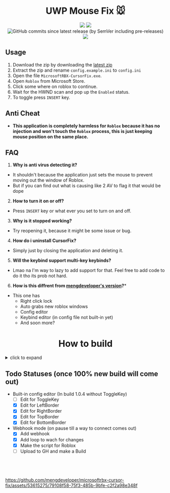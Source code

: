 <div align="center">
<h1 id="roblox-mouse-fix">UWP Mouse Fix 🐭</h1>
<img src="https://img.shields.io/github/downloads/Roblox-Thot/UWPMouseFix/total.svg?style=for-the-badge"> <img src="https://img.shields.io/github/downloads/Roblox-Thot/UWPMouseFix/latest/total?style=for-the-badge&label=Downloads%20For%20Latest"> <br>
<img alt="GitHub commits since latest release (by SemVer including pre-releases)" src="https://img.shields.io/github/commits-since/Roblox-Thot/UWPMouseFix/latest?style=for-the-badge&label=Commits%20Since%20Latest"> <img src="https://img.shields.io/github/last-commit/Roblox-Thot/UWPMouseFix?style=for-the-badge">
</div>

## Usage
1. Download the zip by downloading the [latest zip](https://github.com/Roblox-Thot/microsoftrbx-cursor-fix/releases/latest)
2. Extract the zip and rename `config.example.ini` to `config.ini`
3. Open the file `MicrosoftRBX-CursorFix.exe`.
4. Open `Roblox` from Microsoft Store.
5. Click some where on roblox to continue.
6. Wait for the HWND scan and pop up the `Enabled` status.
7. To toggle press `INSERT` key.

## Anti Cheat
- **This application is completely harmless for `Roblox` because it has no injection and won't touch the `Roblox` process, this is just keeping mouse position on the same place.**

## FAQ
1. **Why is anti virus detecting it?**
- It shouldn't because the application just sets the mouse to prevent moving out the window of Roblox.
- But if you can find out what is causing like 2 AV to flag it that would be dope

2. **How to turn it on or off?**
- Press `INSERT` key or what ever you set to turn on and off.

3. **Why is it stopped working?**
- Try reopening it, because it might be some issue or bug.

4. **How do i uninstall CursorFix?**
- Simply just by closing the application and deleting it.

5. **Will the keybind support multi-key keybinds?**
- Lmao na I'm way to lazy to add support for that.  Feel free to add code to do it tho its prob not hard.

6. **How is this diffrent from [mengdeveloper's version](https://github.com/mengdeveloper/microsoftrbx-cursor-fix)?***
- This one has
  * Right click lock
  * Auto grabs new roblox windows
  * Config editor
  * Keybind editor (in config file not built-in yet)
  * And soon more?

<div align="center">
<h1 id="roblox-mouse-fix">How to build</h1>
</div>
<details>
  <summary>click to expand</summary>
  <blockquote>
    To build you will need to download <a href="https://github.com/brofield/simpleini">simpleini</a> and import SimpleIni.h and ConvertUTF.h into a Lib folder<br>
    and setup <a href="https://www.boost.org/">Boost Library</a> if you want to build the Webhook script<br>
    It should then be able to build.<br>
    If you want the blank config its at <a href="/config.example.ini">config.example.ini</a><br>
  </blockquote>
</details>

## Todo Statuses (once 100% new build will come out)
- Built-in config editor (In build 1.0.4 without ToggleKey)
  - [ ] Edit for ToggleKey 
  - [x] Edit for LeftBorder
  - [x] Edit for RightBorder
  - [x] Edit for TopBorder
  - [x] Edit for BottomBorder

- Webhook mode (on pause till a way to connect comes out)
  - [x] Add webhook
  - [x] Add loop to wach for changes
  - [x] Make the script for Roblox
  - [ ] Upload to GH and make a Build

## ­
https://github.com/mengdeveloper/microsoftrbx-cursor-fix/assets/53615275/79108f58-75f3-485b-9bfe-c2f2a98e348f

